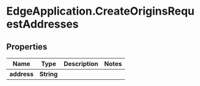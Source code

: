 # EdgeApplication.CreateOriginsRequestAddresses

## Properties

Name | Type | Description | Notes
------------ | ------------- | ------------- | -------------
**address** | **String** |  | 


